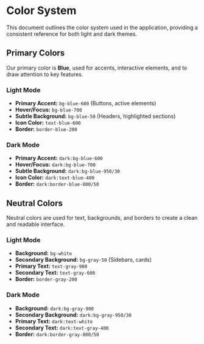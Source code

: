 # Color System

This document outlines the color system used in the application, providing a consistent reference for both light and dark themes.

## Primary Colors

Our primary color is **Blue**, used for accents, interactive elements, and to draw attention to key features.

### Light Mode

- **Primary Accent:** `bg-blue-600` (Buttons, active elements)
- **Hover/Focus:** `bg-blue-700`
- **Subtle Background:** `bg-blue-50` (Headers, highlighted sections)
- **Icon Color:** `text-blue-600`
- **Border:** `border-blue-200`

### Dark Mode

- **Primary Accent:** `dark:bg-blue-600`
- **Hover/Focus:** `dark:bg-blue-700`
- **Subtle Background:** `dark:bg-blue-950/30`
- **Icon Color:** `dark:text-blue-400`
- **Border:** `dark:border-blue-800/50`

## Neutral Colors

Neutral colors are used for text, backgrounds, and borders to create a clean and readable interface.

### Light Mode

- **Background:** `bg-white`
- **Secondary Background:** `bg-gray-50` (Sidebars, cards)
- **Primary Text:** `text-gray-900`
- **Secondary Text:** `text-gray-600`
- **Border:** `border-gray-200`

### Dark Mode

- **Background:** `dark:bg-gray-900`
- **Secondary Background:** `dark:bg-gray-950/30`
- **Primary Text:** `dark:text-white`
- **Secondary Text:** `dark:text-gray-400`
- **Border:** `dark:border-gray-800/50`
